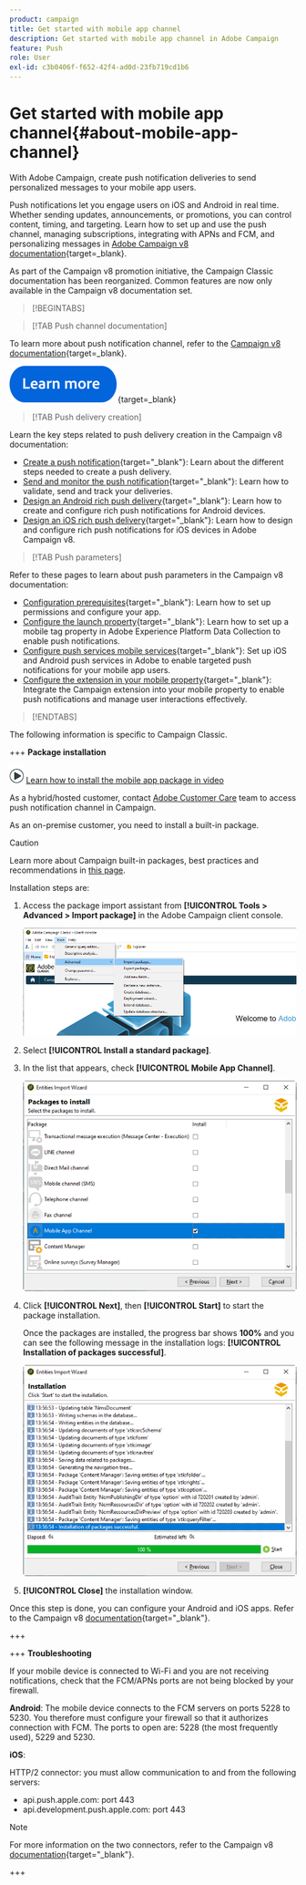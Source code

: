 ```yaml
---
product: campaign
title: Get started with mobile app channel 
description: Get started with mobile app channel in Adobe Campaign
feature: Push
role: User
exl-id: c3b0406f-f652-42f4-ad0d-23fb719cd1b6
---
```

# Get started with mobile app channel{#about-mobile-app-channel}

With Adobe Campaign, create push notification deliveries to send personalized messages to your mobile app users.

Push notifications let you engage users on iOS and Android in real time. Whether sending updates, announcements, or promotions, you can control content, timing, and targeting. Learn how to set up and use the push channel, managing subscriptions, integrating with APNs and FCM, and personalizing messages in [Adobe Campaign v8 documentation](https://experienceleague.adobe.com/en/docs/campaign/campaign-v8/send/emails/email){target=_blank}.

As part of the Campaign v8 promotion initiative, the Campaign Classic documentation has been reorganized. Common features are now only available in the Campaign v8 documentation set.

>[!BEGINTABS]

>[!TAB Push channel documentation] 

To learn more about push notification channel, refer to the [Campaign v8 documentation](https://experienceleague.adobe.com/docs/campaign/campaign-v8/send/push/push.html){target=_blank}.

[![image](../../assets/do-not-localize/learn-more-button.svg)](https://experienceleague.adobe.com/docs/campaign/campaign-v8/send/push/push.html){target=_blank}


>[!TAB Push delivery creation]

Learn the key steps related to push delivery creation in the Campaign v8 documentation:

* [Create a push notification](https://experienceleague.adobe.com/docs/campaign/campaign-v8/send/push/push.html#push-create){target="_blank"}: Learn about the different steps needed to create a push delivery.
* [Send and monitor the push notification](https://experienceleague.adobe.com/docs/campaign/campaign-v8/send/push/push.html#push-test){target="_blank"}: Learn how to validate, send and track your deliveries. 
* [Design an Android rich push delivery](https://experienceleague.adobe.com/docs/campaign/campaign-v8/send/push/rich-push/rich-push-android.html){target="_blank"}: Learn how to create and configure rich push notifications for Android devices.
* [Design an iOS rich push delivery](https://experienceleague.adobe.com/docs/campaign/campaign-v8/send/push/rich-push/rich-push-ios.html){target="_blank"}: Learn how to design and configure rich push notifications for iOS devices in Adobe Campaign v8.


>[!TAB Push parameters]

Refer to these pages to learn about push parameters in the Campaign v8 documentation:

* [Configuration prerequisites](https://experienceleague.adobe.com/docs/campaign/campaign-v8/send/push/push-settings.html#before-starting){target="_blank"}: Learn how to set up permissions and configure your app.
* [Configure the launch property](https://experienceleague.adobe.com/docs/campaign/campaign-v8/send/push/push-settings.html#launch-property){target="_blank"}: Learn how to set up a mobile tag property in Adobe Experience Platform Data Collection to enable push notifications.
* [Configure push services mobile services](https://experienceleague.adobe.com/docs/campaign/campaign-v8/send/push/push-settings.html#push-service){target="_blank"}: Set up iOS and Android push services in Adobe to enable targeted push notifications for your mobile app users.
* [Configure the extension in your mobile property](https://experienceleague.adobe.com/docs/campaign/campaign-v8/send/push/push-settings.html#configure-extension){target="_blank"}: Integrate the Campaign extension into your mobile property to enable push notifications and manage user interactions effectively.

>[!ENDTABS]


The following information is specific to Campaign Classic.

+++ **Package installation**

![](assets/do-not-localize/how-to-video.png) [Learn how to install the mobile app package in video](https://experienceleague.adobe.com/docs/campaign-classic-learn/tutorials/sending-messages/push-channel/installing-the-mobile-app-channel.html#sending-messages)

As a hybrid/hosted customer, contact [Adobe Customer Care](https://helpx.adobe.com/enterprise/admin-guide.html/enterprise/using/support-for-experience-cloud.ug.html) team to access push notification channel in Campaign. 

As an on-premise customer, you need to install a built-in package.

>[!CAUTION]
>
>Learn more about Campaign built-in packages, best practices and recommendations in [this page](../../installation/using/installing-campaign-standard-packages.md).

Installation steps are:

1. Access the package import assistant from **[!UICONTROL Tools > Advanced > Import package]** in the Adobe Campaign client console.

   ![](assets/package_ios.png)

1. Select **[!UICONTROL Install a standard package]**.

1. In the list that appears, check **[!UICONTROL Mobile App Channel]**.

   ![](assets/package_ios_2.png)

1. Click **[!UICONTROL Next]**, then **[!UICONTROL Start]** to start the package installation.

   Once the packages are installed, the progress bar shows **100%** and you can see the following message in the installation logs: **[!UICONTROL Installation of packages successful]**.

   ![](assets/package_ios_3.png)

1. **[!UICONTROL Close]** the installation window.

Once this step is done, you can configure your Android and iOS apps. Refer to the Campaign v8 [documentation](https://experienceleague.adobe.com/docs/campaign/campaign-v8/send/push/push.html){target="_blank"}.

+++

+++ **Troubleshooting**

If your mobile device is connected to Wi-Fi and you are not receiving notifications, check that the FCM/APNs ports are not being blocked by your firewall.

**Android**: The mobile device connects to the FCM servers on ports 5228 to 5230. You therefore must configure your firewall so that it authorizes connection with FCM. The ports to open are: 5228 (the most frequently used), 5229 and 5230.

**iOS**:

HTTP/2 connector: you must allow communication to and from the following servers:

* api.push.apple.com: port 443
* api.development.push.apple.com: port 443

>[!NOTE]
>
>For more information on the two connectors, refer to the Campaign v8 [documentation](https://experienceleague.adobe.com/docs/campaign/campaign-v8/send/push/push-settings.html){target="_blank"}.

+++
